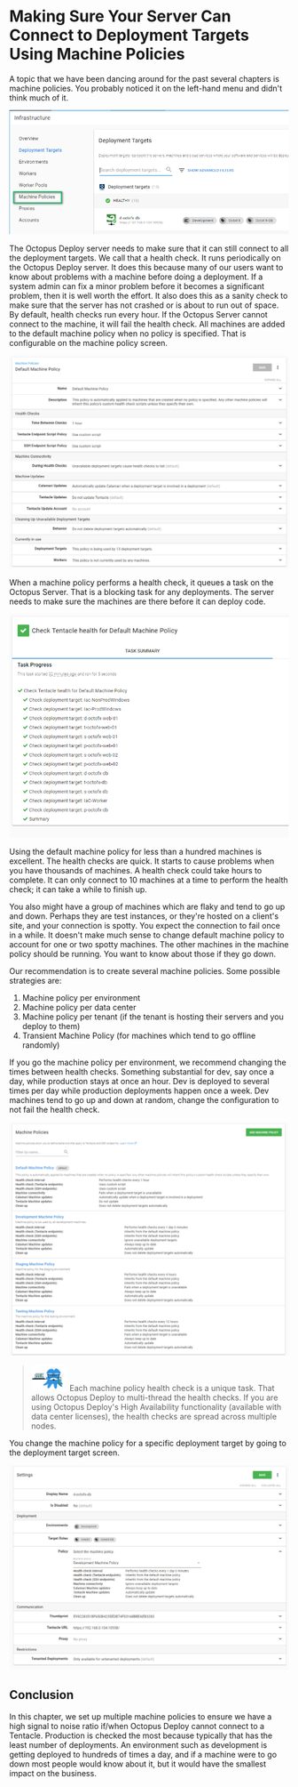 # Making Sure Your Server Can Connect to Deployment Targets Using Machine Policies

A topic that we have been dancing around for the past several chapters is machine policies.  You probably noticed it on the left-hand menu and didn't think much of it.

![](images/machinepolicies-machinepoliciesmenu.png)

The Octopus Deploy server needs to make sure that it can still connect to all the deployment targets.  We call that a health check.  It runs periodically on the Octopus Deploy server.  It does this because many of our users want to know about problems with a machine before doing a deployment.  If a system admin can fix a minor problem before it becomes a significant problem, then it is well worth the effort.  It also does this as a sanity check to make sure that the server has not crashed or is about to run out of space.  By default, health checks run every hour.  If the Octopus Server cannot connect to the machine, it will fail the health check.  All machines are added to the default machine policy when no policy is specified.  That is configurable on the machine policy screen.

![](images/machinepolicies-defaultmachinepolicy.png)

When a machine policy performs a health check, it queues a task on the Octopus Server.  That is a blocking task for any deployments.  The server needs to make sure the machines are there before it can deploy code.

![](images/machinepolicies-machinepolicy.png)

Using the default machine policy for less than a hundred machines is excellent.  The health checks are quick.  It starts to cause problems when you have thousands of machines.  A health check could take hours to complete.  It can only connect to 10 machines at a time to perform the health check; it can take a while to finish up.  

You also might have a group of machines which are flaky and tend to go up and down.  Perhaps they are test instances, or they're hosted on a client's site, and your connection is spotty.  You expect the connection to fail once in a while.  It doesn't make much sense to change default machine policy to account for one or two spotty machines.  The other machines in the machine policy should be running.  You want to know about those if they go down.

Our recommendation is to create several machine policies.  Some possible strategies are:

1) Machine policy per environment
2) Machine policy per data center
3) Machine policy per tenant (if the tenant is hosting their servers and you deploy to them)
4) Transient Machine Policy (for machines which tend to go offline randomly)

If you go the machine policy per environment, we recommend changing the times between health checks.  Something substantial for dev, say once a day, while production stays at once an hour.  Dev is deployed to several times per day while production deployments happen once a week. Dev machines tend to go up and down at random, change the configuration to not fail the health check.  

![](images/machinepolicies-multiplemachinepolicies.png)

> ![](images/professoroctopus.png) Each machine policy health check is a unique task.  That allows Octopus Deploy to multi-thread the health checks.  If you are using Octopus Deploy's High Availability functionality (available with data center licenses), the health checks are spread across multiple nodes.  

You change the machine policy for a specific deployment target by going to the deployment target screen.

![](images/machinepolicies-configuremachinepolicy.png)

## Conclusion

In this chapter, we set up multiple machine policies to ensure we have a high signal to noise ratio if/when Octopus Deploy cannot connect to a Tentacle.  Production is checked the most because typically that has the least number of deployments.  An environment such as development is getting deployed to hundreds of times a day, and if a machine were to go down most people would know about it, but it would have the smallest impact on the business.
